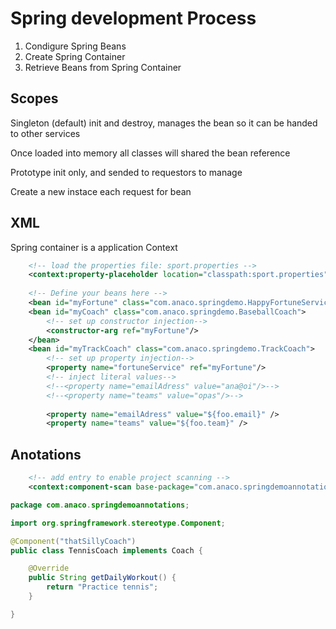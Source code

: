 # Spring development Process

1. Condigure Spring Beans
2. Create Spring Container
3. Retrieve Beans from Spring Container

## Scopes

Singleton (default)
	init and destroy, manages the bean so it can be handed to other services

Once loaded into memory all classes will shared the bean reference

Prototype
	init only, and sended to requestors to manage

Create a new instace each request for bean

## XML
Spring container is a application Context
````xml
	<!-- load the properties file: sport.properties -->
	<context:property-placeholder location="classpath:sport.properties"/>
	
    <!-- Define your beans here -->
    <bean id="myFortune" class="com.anaco.springdemo.HappyFortuneService">	</bean>
    <bean id="myCoach" class="com.anaco.springdemo.BaseballCoach">
		<!-- set up constructor injection-->
		<constructor-arg ref="myFortune"/>
	</bean>
	<bean id="myTrackCoach" class="com.anaco.springdemo.TrackCoach">	
		<!-- set up property injection-->
		<property name="fortuneService" ref="myFortune"/>
		<!-- inject literal values-->
		<!--<property name="emailAdress" value="ana@oi"/>-->
		<!--<property name="teams" value="opas"/>-->
		
		<property name="emailAdress" value="${foo.email}" />
		<property name="teams" value="${foo.team}" />
````

## Anotations

````xml
	<!-- add entry to enable project scanning -->
	<context:component-scan base-package="com.anaco.springdemoannotations"/>
````
````java
package com.anaco.springdemoannotations;

import org.springframework.stereotype.Component;

@Component("thatSillyCoach")
public class TennisCoach implements Coach {

	@Override
	public String getDailyWorkout() {
		return "Practice tennis";
	}

}

````